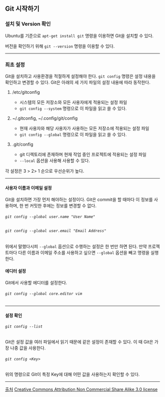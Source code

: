 ## Git 시작하기



### 설치 및 Version 확인

Ubuntu를 기준으로 `apt-get install git` 명령을 이용하면 Git을 설치할 수 있다.

버전을 확인하기 위해 `git --version` 명령을 이용할 수 있다.

---

### 최초 설정

Git을 설치하고 사용환경을 적절하게 설정해야 한다. `git config` 명령은 설정 내용을 확인하고 변경할 수 있다. Git은 아래의 세 가지 파일의 설정 내용에 따라 동작한다.

1. /etc/gitconfig
   - 시스템의 모든 저장소와 모든 사용자에게 적용되는 설정 파일
   - `git config --system` 명령으로 이 파일을 읽고 쓸 수 있다.

2. ~/.gitconfig, ~/.config/git/config
   - 현재 사용자와 해당 사용자가 사용하는 모든 저장소에 적용되는 설정 파일
   - `git config --global` 명령으로 이 파일을 읽고 쓸 수 있다. 

3. .git/config
   - git 디렉토리에 존재하며 현재 작업 중인 프로젝트에 적용되는 설정 파일
   - `--local` 옵션을 사용해 사용할 수 있다.

각 설정은 3 > 2> 1 순으로 우선순위가 높다.

---

#### 사용자 이름과 이메일 설정

Git을 설치하면 가장 먼저 해야하는 설정이다. Git은 commit을 할 때마다 이 정보를 사용하며, 한 번 커밋한 후에는 정보를 변경할 수 없다.

###### `git config --global user.name "User Name"`

###### `git config --global user.email "Email Address"`

위에서 말했다시피 `--global` 옵션으로 수행하는 설정은 한 번만 하면 된다. 만약 프로젝트마다 다른 이름과 이메일 주소를 사용하고 싶으면 `--global` 옵션을 빼고 명령을 실행한다.



#### 에디터 설정

Git에서 사용할 에디터를 설정한다.

######   `git config --global core.editor vim`

---

#### 설정 확인

###### `git config --list`

Git은 설정 값을 여러 파일에서 읽기 때문에 같은 설정이 존재할 수 있다. 이 때 Git은 가장 나중 값을 사용한다. 

###### `git config <Key>` 

위의 명령으로 Git이 특정 Key에 대해 어떤 값을 사용하는지 확인할 수 있다.

---

[출처](https://git-scm.com/book/en/v2)
[Creative Commons Attribution Non Commercial Share Alike 3.0 license](https://creativecommons.org/licenses/by-nc-sa/3.0/)

